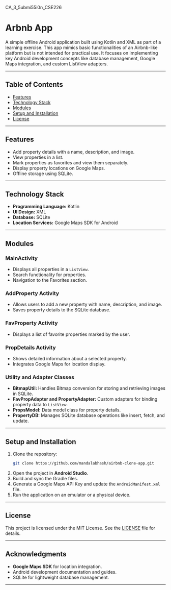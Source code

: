 CA_3_5ubmi55i0n_CSE226

# Arbnb App  

A simple offline Android application built using Kotlin and XML as part of a learning exercise. This app mimics basic functionalities of an Airbnb-like platform but is not intended for practical use. It focuses on implementing key Android development concepts like database management, Google Maps integration, and custom ListView adapters.  

---

## Table of Contents  
- [Features](#features)  
- [Technology Stack](#technology-stack)  
- [Modules](#modules)  
- [Setup and Installation](#setup-and-installation)  
- [License](#license)  

---

## Features  
- Add property details with a name, description, and image.  
- View properties in a list.  
- Mark properties as favorites and view them separately.  
- Display property locations on Google Maps.  
- Offline storage using SQLite.  

---

## Technology Stack  
- **Programming Language:** Kotlin  
- **UI Design:** XML  
- **Database:** SQLite  
- **Location Services:** Google Maps SDK for Android  

---

## Modules  

### MainActivity  
- Displays all properties in a `ListView`.  
- Search functionality for properties.  
- Navigation to the Favorites section.  

### AddProperty Activity  
- Allows users to add a new property with name, description, and image.  
- Saves property details to the SQLite database.  

### FavProperty Activity  
- Displays a list of favorite properties marked by the user.  

### PropDetails Activity  
- Shows detailed information about a selected property.  
- Integrates Google Maps for location display.  

### Utility and Adapter Classes  
- **BitmapUtil:** Handles Bitmap conversion for storing and retrieving images in SQLite.  
- **FavPropAdapter and PropertyAdapter:** Custom adapters for binding property data to `ListView`.  
- **PropsModel:** Data model class for property details.  
- **PropertyDB:** Manages SQLite database operations like insert, fetch, and update.  

---

## Setup and Installation  

1. Clone the repository:  
   ```bash
   git clone https://github.com/mandalabhash/airbnb-clone-app.git
   ```  
2. Open the project in **Android Studio**.  
3. Build and sync the Gradle files.  
4. Generate a Google Maps API Key and update the `AndroidManifest.xml` file.  
5. Run the application on an emulator or a physical device.  

---

## License  
This project is licensed under the MIT License. See the [LICENSE](LICENSE) file for details.  

---

## Acknowledgments  
- **Google Maps SDK** for location integration.  
- Android development documentation and guides.  
- SQLite for lightweight database management.  


---
